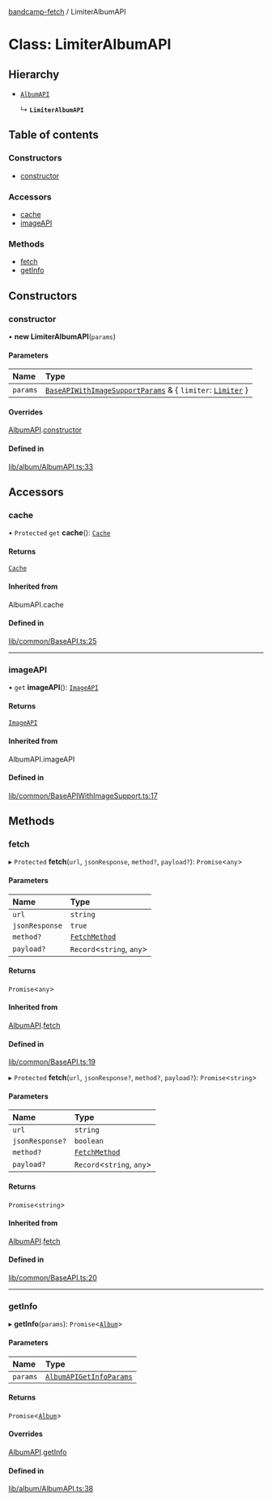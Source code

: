 [bandcamp-fetch](../README.md) / LimiterAlbumAPI

# Class: LimiterAlbumAPI

## Hierarchy

- [`AlbumAPI`](AlbumAPI.md)

  ↳ **`LimiterAlbumAPI`**

## Table of contents

### Constructors

- [constructor](LimiterAlbumAPI.md#constructor)

### Accessors

- [cache](LimiterAlbumAPI.md#cache)
- [imageAPI](LimiterAlbumAPI.md#imageapi)

### Methods

- [fetch](LimiterAlbumAPI.md#fetch)
- [getInfo](LimiterAlbumAPI.md#getinfo)

## Constructors

### constructor

• **new LimiterAlbumAPI**(`params`)

#### Parameters

| Name | Type |
| :------ | :------ |
| `params` | [`BaseAPIWithImageSupportParams`](../interfaces/BaseAPIWithImageSupportParams.md) & { `limiter`: [`Limiter`](Limiter.md)  } |

#### Overrides

[AlbumAPI](AlbumAPI.md).[constructor](AlbumAPI.md#constructor)

#### Defined in

[lib/album/AlbumAPI.ts:33](https://github.com/patrickkfkan/bandcamp-fetch/blob/19ec315/src/lib/album/AlbumAPI.ts#L33)

## Accessors

### cache

• `Protected` `get` **cache**(): [`Cache`](Cache.md)

#### Returns

[`Cache`](Cache.md)

#### Inherited from

AlbumAPI.cache

#### Defined in

[lib/common/BaseAPI.ts:25](https://github.com/patrickkfkan/bandcamp-fetch/blob/19ec315/src/lib/common/BaseAPI.ts#L25)

___

### imageAPI

• `get` **imageAPI**(): [`ImageAPI`](ImageAPI.md)

#### Returns

[`ImageAPI`](ImageAPI.md)

#### Inherited from

AlbumAPI.imageAPI

#### Defined in

[lib/common/BaseAPIWithImageSupport.ts:17](https://github.com/patrickkfkan/bandcamp-fetch/blob/19ec315/src/lib/common/BaseAPIWithImageSupport.ts#L17)

## Methods

### fetch

▸ `Protected` **fetch**(`url`, `jsonResponse`, `method?`, `payload?`): `Promise`<`any`\>

#### Parameters

| Name | Type |
| :------ | :------ |
| `url` | `string` |
| `jsonResponse` | ``true`` |
| `method?` | [`FetchMethod`](../enums/FetchMethod.md) |
| `payload?` | `Record`<`string`, `any`\> |

#### Returns

`Promise`<`any`\>

#### Inherited from

[AlbumAPI](AlbumAPI.md).[fetch](AlbumAPI.md#fetch)

#### Defined in

[lib/common/BaseAPI.ts:19](https://github.com/patrickkfkan/bandcamp-fetch/blob/19ec315/src/lib/common/BaseAPI.ts#L19)

▸ `Protected` **fetch**(`url`, `jsonResponse?`, `method?`, `payload?`): `Promise`<`string`\>

#### Parameters

| Name | Type |
| :------ | :------ |
| `url` | `string` |
| `jsonResponse?` | `boolean` |
| `method?` | [`FetchMethod`](../enums/FetchMethod.md) |
| `payload?` | `Record`<`string`, `any`\> |

#### Returns

`Promise`<`string`\>

#### Inherited from

[AlbumAPI](AlbumAPI.md).[fetch](AlbumAPI.md#fetch)

#### Defined in

[lib/common/BaseAPI.ts:20](https://github.com/patrickkfkan/bandcamp-fetch/blob/19ec315/src/lib/common/BaseAPI.ts#L20)

___

### getInfo

▸ **getInfo**(`params`): `Promise`<[`Album`](../interfaces/Album.md)\>

#### Parameters

| Name | Type |
| :------ | :------ |
| `params` | [`AlbumAPIGetInfoParams`](../interfaces/AlbumAPIGetInfoParams.md) |

#### Returns

`Promise`<[`Album`](../interfaces/Album.md)\>

#### Overrides

[AlbumAPI](AlbumAPI.md).[getInfo](AlbumAPI.md#getinfo)

#### Defined in

[lib/album/AlbumAPI.ts:38](https://github.com/patrickkfkan/bandcamp-fetch/blob/19ec315/src/lib/album/AlbumAPI.ts#L38)

